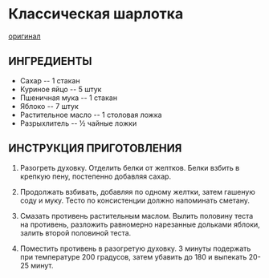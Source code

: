 # Классическая шарлотка
[оригинал](https://eda.ru/recepty/vypechka-deserty/klassicheskaja-sharlotka-21916)


## ИНГРЕДИЕНТЫ

- Сахар -- 1 стакан
- Куриное яйцо -- 5 штук
- Пшеничная мука -- 1 стакан
- Яблоко -- 7 штук
- Растительное масло -- 1 столовая ложка
- Разрыхлитель -- ½ чайные ложки

## ИНСТРУКЦИЯ ПРИГОТОВЛЕНИЯ

1. Разогреть духовку. Отделить белки от желтков. Белки взбить в крепкую пену, постепенно добавляя сахар.
   
2. Продолжать взбивать, добавляя по одному желтки, затем гашеную соду и муку. Тесто по консистенции должно напоминать сметану.


3. Смазать противень растительным маслом. Вылить половину теста на противень, разложить равномерно нарезанные дольками яблоки, залить второй половиной теста.
   
4. Поместить противень в разогретую духовку. 3 минуты подержать при температуре 200 градусов, затем убавить до 180 и выпекать 20-25 минут.



